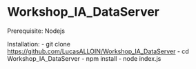 # Workshop_IA_DataServer

  Prerequisite:
    Nodejs

  Installation:
    - git clone https://github.com/LucasALLOIN/Workshop_IA_DataServer
    - cd Workshop_IA_DataServer
    - npm install
    - node index.js
